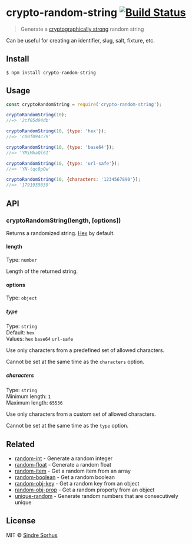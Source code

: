 # crypto-random-string [![Build Status](https://travis-ci.org/sindresorhus/crypto-random-string.svg?branch=master)](https://travis-ci.org/sindresorhus/crypto-random-string)

> Generate a [cryptographically strong](https://en.m.wikipedia.org/wiki/Strong_cryptography) random string

Can be useful for creating an identifier, slug, salt, fixture, etc.


## Install

```
$ npm install crypto-random-string
```


## Usage

```js
const cryptoRandomString = require('crypto-random-string');

cryptoRandomString(10);
//=> '2cf05d94db'

cryptoRandomString(10, {type: 'hex'});
//=> 'c00f094c79'

cryptoRandomString(10, {type: 'base64'});
//=> 'YMiMbaQl6I'

cryptoRandomString(10, {type: 'url-safe'});
//=> 'YN-tqc8pOw'

cryptoRandomString(10, {characters: '1234567890'});
//=> '1791935639'
```


## API

### cryptoRandomString(length, [options])

Returns a randomized string. [Hex](https://en.wikipedia.org/wiki/Hexadecimal) by default.

#### length

Type: `number`

Length of the returned string.

#### options

Type: `object`

##### type

Type: `string`<br>
Default: `hex`<br>
Values: `hex` `base64` `url-safe`

Use only characters from a predefined set of allowed characters.

Cannot be set at the same time as the `characters` option.

##### characters

Type: `string`<br>
Minimum length: `1`<br>
Maximum length: `65536`

Use only characters from a custom set of allowed characters.

Cannot be set at the same time as the `type` option.


## Related

- [random-int](https://github.com/sindresorhus/random-int) - Generate a random integer
- [random-float](https://github.com/sindresorhus/random-float) - Generate a random float
- [random-item](https://github.com/sindresorhus/random-item) - Get a random item from an array
- [random-boolean](https://github.com/arthurvr/random-boolean) - Get a random boolean
- [random-obj-key](https://github.com/sindresorhus/random-obj-key) - Get a random key from an object
- [random-obj-prop](https://github.com/sindresorhus/random-obj-prop) - Get a random property from an object
- [unique-random](https://github.com/sindresorhus/unique-random) - Generate random numbers that are consecutively unique


## License

MIT © [Sindre Sorhus](https://sindresorhus.com)
